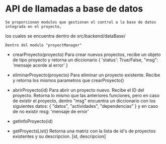 # API de llamadas a base de datos 
    Se proporcionan modulos que gestionan el control a la base de datos integrada en el proyecto,
los cuales se encuentra dentro de src/backend/dataBase/

    Dentro del modulo "proyectManager"
- crearProyecto(proyecto) 
    Para crear nuevos proyectos, recibe un objeto de tipo proyecto y retorna un diccionario {
    'status': True/False, "msg": 'mensaje acorde al error'
    }

- eliminarProyecto(proyecto) 
    Para eliminar un proyecto existente. Recibe y retorna los mismos parametros que crearProyecto()

- abrirProyecto(id) 
    Para abrir un proyecto nuevo. Recibe el ID del proyecto. Retorna lo mismo que las anteriores funciones, pero en
caso de existir el proyecto, dentro "msg" encuentra un diccionario con los siguientes datos:
{ "datos", "actividades", "dependencias" } y en caso de no existir msg: 'mensaje de error'

- getInfoProyecto(id)

- getProyectsList()
    Retorna una matriz con la lista de id's de proyectos existentes y su descripcion.
    [id, descripcion]
 
